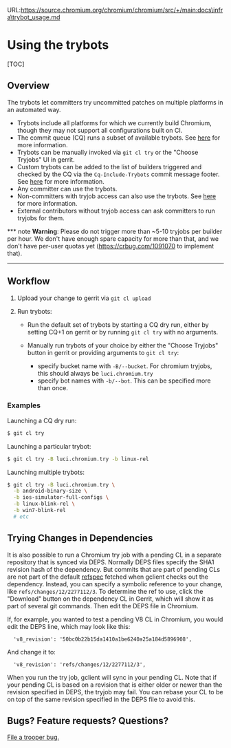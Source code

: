 URL:https://source.chromium.org/chromium/chromium/src/+/main:docs\infra\trybot_usage.md
# Using the trybots

[TOC]

## Overview

The trybots let committers try uncommitted patches on multiple platforms in an
automated way.

-   Trybots include all platforms for which we currently build Chromium, though
    they may not support all configurations built on CI.
-   The commit queue (CQ) runs a subset of available trybots. See [here][1] for
    more information.
-   Trybots can be manually invoked via `git cl try` or the "Choose Tryjobs" UI
    in gerrit.
-   Custom trybots can be added to the list of builders triggered and checked by
    the CQ via the `Cq-Include-Trybots` commit message footer. See [here][2]
    for more information.
-   Any committer can use the trybots.
-   Non-committers with tryjob access can also use the trybots. See [here][3]
    for more information.
-   External contributors without tryjob access can ask committers to run
    tryjobs for them.

*** note
**Warning**: Please do not trigger more than ~5-10 tryjobs per builder
per hour. We don't have enough spare capacity for more than that, and we don't
have per-user quotas yet (https://crbug.com/1091070 to implement that).
***

## Workflow

1.  Upload your change to gerrit via `git cl upload`
2.  Run trybots:

    *   Run the default set of trybots by starting a CQ dry run, either by
        setting CQ+1 on gerrit or by running `git cl try` with no arguments.
    *   Manually run trybots of your choice by either the "Choose Tryjobs"
        button in gerrit or providing arguments to `git cl try`:

        *   specify bucket name with `-B/--bucket`. For chromium tryjobs, this
            should always be `luci.chromium.try`
        *   specify bot names with `-b/--bot`. This can be specified more than
            once.

### Examples

Launching a CQ dry run:

```bash
$ git cl try
```

Launching a particular trybot:

```bash
$ git cl try -B luci.chromium.try -b linux-rel
```

Launching multiple trybots:

```bash
$ git cl try -B luci.chromium.try \
  -b android-binary-size \
  -b ios-simulator-full-configs \
  -b linux-blink-rel \
  -b win7-blink-rel
  # etc
```

## Trying Changes in Dependencies

It is also possible to run a Chromium try job with a pending CL in a separate
repository that is synced via DEPS. Normally DEPS files specify the SHA1
revision hash of the dependency. But commits that are part of pending CLs are
not part of the default
[refspec](https://git-scm.com/book/en/v2/Git-Internals-The-Refspec) fetched when
gclient checks out the dependency. Instead, you can specify a symbolic reference
to your change, like `refs/changes/12/2277112/3`. To determine the ref to use,
click the "Download" button on the dependency CL in Gerrit, which will show it
as part of several git commands. Then edit the DEPS file in Chromium.

If, for example, you wanted to test a pending V8 CL in Chromium, you would edit
the DEPS line, which may look like this:

```
  'v8_revision': '50bc0b22b15da1410a1be6240a25a184d5896908',
```

And change it to:

```
  'v8_revision': 'refs/changes/12/2277112/3',
```

When you run the try job, gclient will sync in your pending CL. Note that if
your pending CL is based on a revision that is either older or newer than the
revision specified in DEPS, the tryjob may fail. You can rebase your CL to be on
top of the same revision specified in the DEPS file to avoid this.

## Bugs? Feature requests? Questions?

[File a trooper bug.]

[1]: /docs/infra/cq.md
[2]: /docs/contributing.md#cl-footer-reference
[3]: https://www.chromium.org/getting-involved/become-a-committer#TOC-Try-job-access
[File a trooper bug.]: https://g.co/bugatrooper
